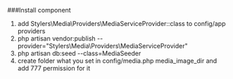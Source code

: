 ###Install component
1. add Stylers\Media\Providers\MediaServiceProvider::class to config/app providers
2. php artisan vendor:publish --provider="Stylers\Media\Providers\MediaServiceProvider"
3. php artisan db:seed --class=MediaSeeder
4. create folder what you set in config/media.php media_image_dir and add 777 permission for it